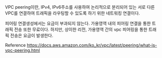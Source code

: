 VPC peering이란, IPv4, IPv6주소를 사용하여 논리적으로 분리되어 있는 서로 다른 VPC를 연결하여 트래픽을 라우팅할 수 있도록 하기 위한 네트워킹 연결이다.

피어링 연결생성에서는 요금이 부과되지 않는다.
가용영역 내의 피어링 연결을 통한 트래픽 전송 또한 무료이다.
하지만, 상이한 리전, 가용영역 간의 vpc 피어링을 통한 트래픽 전송은 요금이 발생한다.

Reference
https://docs.aws.amazon.com/ko_kr/vpc/latest/peering/what-is-vpc-peering.html